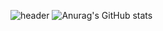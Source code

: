 ![header](https://capsule-render.vercel.app/api?type=waving&color=white&fontColor=black&text=Kimmina&fontSize=25)
![Anurag's GitHub stats](https://github-readme-stats.vercel.app/api?username=kimmina888&show_icons=true&theme=radical)

